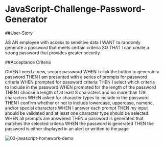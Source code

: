 # JavaScript-Challenge-Password-Generator

##User-Story </br>

AS AN employee with access to sensitive data I WANT to randomly generate a password that meets certain criteria SO THAT I can create a strong password that provides greater security

##Acceptance Criteria

GIVEN I need a new, secure password
WHEN I click the button to generate a password
THEN I am presented with a series of prompts for password criteria
WHEN prompted for password criteria
THEN I select which criteria to include in the password
WHEN prompted for the length of the password
THEN I choose a length of at least 8 characters and no more than 128 characters
WHEN asked for character types to include in the password
THEN I confirm whether or not to include lowercase, uppercase, numeric, and/or special characters
WHEN I answer each prompt
THEN my input should be validated and at least one character type should be selected
WHEN all prompts are answered
THEN a password is generated that matches the selected criteria
WHEN the password is generated
THEN the password is either displayed in an alert or written to the page

![03-javascript-homework-demo](https://user-images.githubusercontent.com/77178392/124056579-9842f900-d9eb-11eb-9cb5-fa88a44ad359.png)
